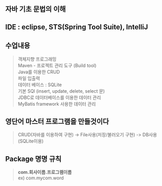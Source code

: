 ## 자바 기초 문법의 이해
## IDE : eclipse, STS(Spring Tool Suite), IntelliJ 
## 수업내용
> 객체지향 프로그래밍 <br>
> Maven - 프로젝트 관리 도구 (Build tool) <br>
> Java를 이용한 CRUD <br>
> 파일 입출력 <br>
> 데이터 베이스 : SQLite <br>
> 기본 SQl (insert, update, delete, select 문) <br>
> JDBC로 데이터베이스를 이용한 데이터 관리 <br>
> MyBatis framework 사용한 데이터 관리 <br>

## 영단어 마스터 프로그램을 만들것이다 <br>
> CRUD(자바를 이용하여 구현) -> File사용(저장/불러오기 구현) -> DB사용(SQLite이용) <br>

## Package 명명 규칙
> **com.회사이름.프로그램이름**<br>
> ex) com.mycom.word<br>
